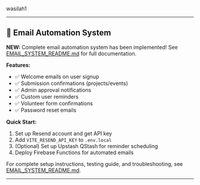wasilah1

---

## 📧 Email Automation System

**NEW:** Complete email automation system has been implemented! See [EMAIL_SYSTEM_README.md](./EMAIL_SYSTEM_README.md) for full documentation.

**Features:**
- ✅ Welcome emails on user signup
- ✅ Submission confirmations (projects/events)
- ✅ Admin approval notifications
- ✅ Custom user reminders
- ✅ Volunteer form confirmations
- ✅ Password reset emails

**Quick Start:**
1. Set up Resend account and get API key
2. Add `VITE_RESEND_API_KEY` to `.env.local`
3. (Optional) Set up Upstash QStash for reminder scheduling
4. Deploy Firebase Functions for automated emails

For complete setup instructions, testing guide, and troubleshooting, see [EMAIL_SYSTEM_README.md](./EMAIL_SYSTEM_README.md).

---
